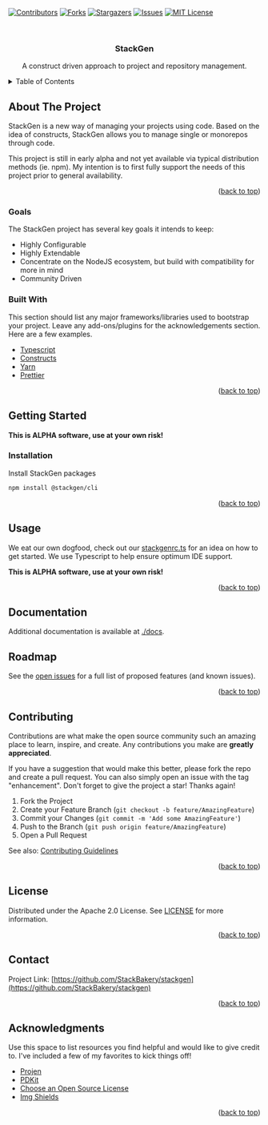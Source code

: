<div id="top"></div>

[![Contributors][contributors-shield]][contributors-url]
[![Forks][forks-shield]][forks-url]
[![Stargazers][stars-shield]][stars-url]
[![Issues][issues-shield]][issues-url]
[![MIT License][license-shield]][license-url]

<!-- PROJECT LOGO -->
<br />
<div align="center">
  <h3 align="center">StackGen</h3>
  <p align="center">
    A construct driven approach to project and repository management.
  </p>
</div>

<!-- TABLE OF CONTENTS -->
<details>
  <summary>Table of Contents</summary>
  <ol>
    <li>
      <a href="#about-the-project">About The Project</a>
      <ul>
        <li><a href="#goals">Goals</a></li>
        <li><a href="#built-with">Built With</a></li>
      </ul>
    </li>
    <li>
      <a href="#getting-started">Getting Started</a>
      <ul>
        <li><a href="#prerequisites">Prerequisites</a></li>
        <li><a href="#installation">Installation</a></li>
      </ul>
    </li>
    <li><a href="#usage">Usage</a></li>
    <li><a href="#documentation">Documentation</a></li>
    <li><a href="#roadmap">Roadmap</a></li>
    <li><a href="#contributing">Contributing</a></li>
    <li><a href="#license">License</a></li>
    <li><a href="#contact">Contact</a></li>
    <li><a href="#acknowledgments">Acknowledgments</a></li>
  </ol>
</details>

## About The Project

StackGen is a new way of managing your projects using code. Based on the idea of constructs,
StackGen allows you to manage single or monorepos through code.

This project is still in early alpha and not yet available via typical distribution methods (ie. npm). My intention
is to first fully support the needs of this project prior to general availability.

<p align="right">(<a href="#top">back to top</a>)</p>

### Goals

The StackGen project has several key goals it intends to keep:

- Highly Configurable
- Highly Extendable
- Concentrate on the NodeJS ecosystem, but build with compatibility for more in mind
- Community Driven

### Built With

This section should list any major frameworks/libraries used to bootstrap your project. Leave any add-ons/plugins for the acknowledgements section. Here are a few examples.

- [Typescript](https://github.com/microsoft/TypeScript)
- [Constructs](https://github.com/aws/constructs)
- [Yarn](https://yarnpkg.com/)
- [Prettier](https://prettier.io/)

<p align="right">(<a href="#top">back to top</a>)</p>

<!-- GETTING STARTED -->

## Getting Started

**This is ALPHA software, use at your own risk!**

### Installation

Install StackGen packages

```sh
npm install @stackgen/cli
```

<p align="right">(<a href="#top">back to top</a>)</p>

<!-- USAGE EXAMPLES -->

## Usage

We eat our own dogfood, check out our [stackgenrc.ts](./.stackgenrc.ts) for an idea on how to get started.
We use Typescript to help ensure optimum IDE support.

**This is ALPHA software, use at your own risk!**

<p align="right">(<a href="#top">back to top</a>)</p>

## Documentation

Additional documentation is available at [./docs](./docs).

<!-- ROADMAP -->

## Roadmap

See the [open issues](https://github.com/StackBakery/stackgen/issues) for a full list of proposed features (and known issues).

<p align="right">(<a href="#top">back to top</a>)</p>

<!-- CONTRIBUTING -->

## Contributing

Contributions are what make the open source community such an amazing place to learn, inspire, and create. Any contributions you make are **greatly appreciated**.

If you have a suggestion that would make this better, please fork the repo and create a pull request. You can also simply open an issue with the tag "enhancement".
Don't forget to give the project a star! Thanks again!

1. Fork the Project
2. Create your Feature Branch (`git checkout -b feature/AmazingFeature`)
3. Commit your Changes (`git commit -m 'Add some AmazingFeature'`)
4. Push to the Branch (`git push origin feature/AmazingFeature`)
5. Open a Pull Request

See also: [Contributing Guidelines](./.github/CONTRIBUTING.md)

<p align="right">(<a href="#top">back to top</a>)</p>

<!-- LICENSE -->

## License

Distributed under the Apache 2.0 License. See [LICENSE](./LICENSE) for more information.

<p align="right">(<a href="#top">back to top</a>)</p>

<!-- CONTACT -->

## Contact

Project Link: [https://github.com/StackBakery/stackgen](https://github.com/StackBakery/stackgen)

<p align="right">(<a href="#top">back to top</a>)</p>

<!-- ACKNOWLEDGMENTS -->

## Acknowledgments

Use this space to list resources you find helpful and would like to give credit to. I've included a few of my favorites to kick things off!

- [Projen](https://www.github.com/projen/projen)
- [PDKit](https://github.com/justinm/pdkit)
- [Choose an Open Source License](https://choosealicense.com)
- [Img Shields](https://shields.io)

<p align="right">(<a href="#top">back to top</a>)</p>

<!-- MARKDOWN LINKS & IMAGES -->
<!-- https://www.markdownguide.org/basic-syntax/#reference-style-links -->

[contributors-shield]: https://img.shields.io/github/contributors/StackBakery/stackgen.svg?style=for-the-badge
[contributors-url]: https://github.com/StackBakery/stackgen/graphs/contributors
[forks-shield]: https://img.shields.io/github/forks/StackBakery/stackgen.svg?style=for-the-badge
[forks-url]: https://github.com/StackBakery/stackgen/network/members
[stars-shield]: https://img.shields.io/github/stars/StackBakery/stackgen.svg?style=for-the-badge
[stars-url]: https://github.com/StackBakery/stackgen/stargazers
[issues-shield]: https://img.shields.io/github/issues/StackBakery/stackgen.svg?style=for-the-badge
[issues-url]: https://github.com/StackBakery/stackgen/issues
[license-shield]: https://img.shields.io/github/license/StackBakery/stackgen.svg?style=for-the-badge
[license-url]: https://github.com/StackBakery/stackgen/blob/master/LICENSE
